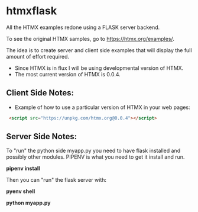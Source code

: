 # htmxflask
All the HTMX examples redone using a FLASK server backend.  

To see the original HTMX samples, go to 
https://htmx.org/examples/. 

The idea is to create server and client side examples 
that will display the full amount of effort required.

* Since HTMX is in flux I will be using developmental version of HTMX.  
* The most current version of HTMX is 0.0.4.

## Client Side Notes:

* Example of how to use a particular version of HTMX in your web pages:

```html
 <script src="https://unpkg.com/htmx.org@0.0.4"></script>
 ```
 
 ## Server Side Notes:
 
 To "run" the python side myapp.py you need to have flask installed and possibly other
 modules. PIPENV is what you need to get it install and run.
 
 **pipenv install**
 
Then you can "run" the flask server with:

**pyenv shell**

**python myapp.py**


 
 
